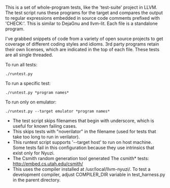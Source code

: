 This is a set of whole-program tests, like the 'test-suite' project in LLVM.
The test script runs these programs for the target and compares the output
to regular expressions embedded in source code comments prefixed with 'CHECK:'.
This is similar to DejaGnu and llvm-lit. Each file is a standalone program.

I've grabbed snippets of code from a variety of open source projects to get
coverage of different coding styles and idioms. 3rd party programs retain
their own licenses, which are indicated in the top of each file. These
tests are all single threaded.

To run all tests:

    ./runtest.py

To run a specific test:

    ./runtest.py *program names*

To run only on emulator:

    ./runtest.py --target emulator *program names*

- The test script skips filenames that begin with underscore, which is
  useful for known failing cases.
- This skips tests with "noverilator" in the filename (used for tests that
  take too long to run in verilator).
- This runtest script supports '--target host' to run on host machine.
  Some tests fail in this configuration because they use intrinsics
  that exist only for Nyuzi.
- The Csmith random generation tool generated The csmith* tests:
  http://embed.cs.utah.edu/csmith/
- This uses the compiler installed at /usr/local/llvm-nyuzi/. To test a
  development compiler, adjust COMPILER_DIR variable in test_harness.py
  in the parent directory.
